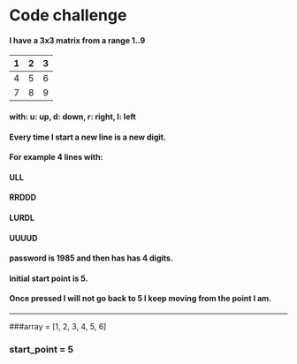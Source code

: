 # Code challenge

#### I have a 3x3 matrix from a range 1..9

 | 1 | 2 | 3 |
 |---|---|---|
 | 4 | 5 | 6 |
 | 7 | 8 | 9 |

#### with: u: up, d: down, r: right, l: left
#### Every time I start a new line is a new digit.
#### For example 4 lines with:
#### ULL
#### RRDDD
#### LURDL
#### UUUUD
#### password is 1985 and then has has 4 digits.

#### initial start point is 5.
#### Once pressed I will not go back to 5 I keep moving from the point I am.

---
###array = [1, 2, 3, 4, 5, 6]
### start_point =  5

